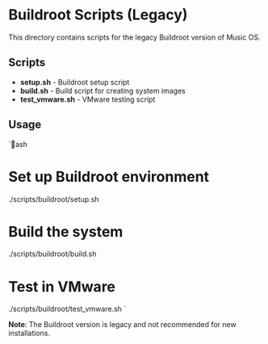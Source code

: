 # Buildroot Scripts (Legacy)

This directory contains scripts for the legacy Buildroot version of Music OS.

## Scripts

- **setup.sh** - Buildroot setup script
- **build.sh** - Build script for creating system images
- **test_vmware.sh** - VMware testing script

## Usage

`ash
# Set up Buildroot environment
./scripts/buildroot/setup.sh

# Build the system
./scripts/buildroot/build.sh

# Test in VMware
./scripts/buildroot/test_vmware.sh
`

**Note**: The Buildroot version is legacy and not recommended for new installations.

